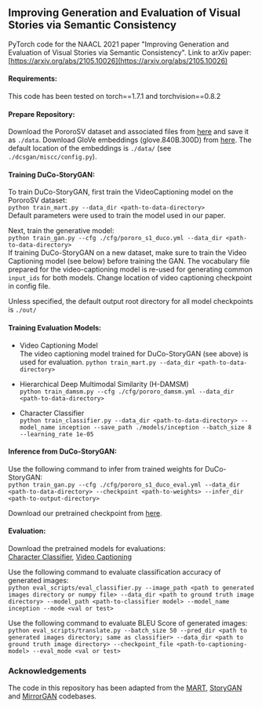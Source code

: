 ## Improving Generation and Evaluation of Visual Stories via Semantic Consistency

PyTorch code for the NAACL 2021 paper "Improving Generation and Evaluation of Visual Stories via Semantic Consistency".
Link to arXiv paper: [https://arxiv.org/abs/2105.10026](https://arxiv.org/abs/2105.10026)

#### Requirements:
This code has been tested on torch==1.7.1 and torchvision==0.8.2

#### Prepare Repository:
 Download the PororoSV dataset and associated files from [here](https://drive.google.com/file/d/1BqKizOZn4o4dbwNGK7ThCDnNEOVAolnf/view?usp=sharing) and save it as ```./data```.
 Download GloVe embeddings (glove.840B.300D) from [here](https://nlp.stanford.edu/projects/glove/). The default location of the embeddings is ```./data/``` (see ```./dcsgan/miscc/config.py```). 

#### Training DuCo-StoryGAN:

To train DuCo-StoryGAN, first train the VideoCaptioning model on the PororoSV dataset:\
```python train_mart.py --data_dir <path-to-data-directory>```\
Default parameters were used to train the model used in our paper.

Next, train the generative model:\
```python train_gan.py --cfg ./cfg/pororo_s1_duco.yml --data_dir <path-to-data-directory>```\
If training DuCo-StoryGAN on a new dataset, make sure to train the Video Captioning model (see below) before training the GAN. The vocabulary file prepared for the video-captioning model is re-used for generating common ```input_ids``` for both models. Change location of video captioning checkpoint in config file.
    
Unless specified, the default output root directory for all model checkpoints is ```./out/```


#### Training Evaluation Models:
* Video Captioning Model\
The video captioning model trained for DuCo-StoryGAN (see above) is used for evaluation.
```python train_mart.py --data_dir <path-to-data-directory>```

* Hierarchical Deep Multimodal Similarity (H-DAMSM)\
```python train_damsm.py --cfg ./cfg/pororo_damsm.yml --data_dir <path-to-data-directory>```
    
* Character Classifier\
```python train_classifier.py --data_dir <path-to-data-directory> --model_name inception --save_path ./models/inception --batch_size 8 --learning_rate 1e-05```


#### Inference from DuCo-StoryGAN:

Use the following command to infer from trained weights for DuCo-StoryGAN:\
```python train_gan.py --cfg ./cfg/pororo_s1_duco_eval.yml --data_dir <path-to-data-directory> --checkpoint <path-to-weights> --infer_dir <path-to-output-directory>```


Download our pretrained checkpoint from [here](https://drive.google.com/file/d/1BlGhGD2P7bn91S5NCrKY5Vx3YNcdodZr/view?usp=sharing).

#### Evaluation:
Download the pretrained models for evaluations:\
[Character Classifier](https://drive.google.com/file/d/1xK6JOgQn_INQ3mBrA338BC2KoeM0TagR/view?usp=sharing), [Video Captioning](https://drive.google.com/file/d/1-6tHxwEGRXqIMNLUGnbtWa9P3YRaLNpG/view?usp=sharing)

Use the following command to evaluate classification accuracy of generated images:\
```python eval_scripts/eval_classifier.py --image_path <path to generated images directory or numpy file> --data_dir <path to ground truth image directory> --model_path <path-to-classifier model> --model_name inception --mode <val or test>```

Use the following command to evaluate BLEU Score of generated images:\
```python eval_scripts/translate.py --batch_size 50 --pred_dir <path to generated images directory; same as classifier> --data_dir <path to ground truth image directory> --checkpoint_file <path-to-captioning-model> --eval_mode <val or test>```

### Acknowledgements
The code in this repository has been adapted from the [MART](https://github.com/jayleicn/recurrent-transformer), [StoryGAN](https://github.com/yitong91/StoryGAN) and [MirrorGAN](https://github.com/qiaott/MirrorGAN) codebases.